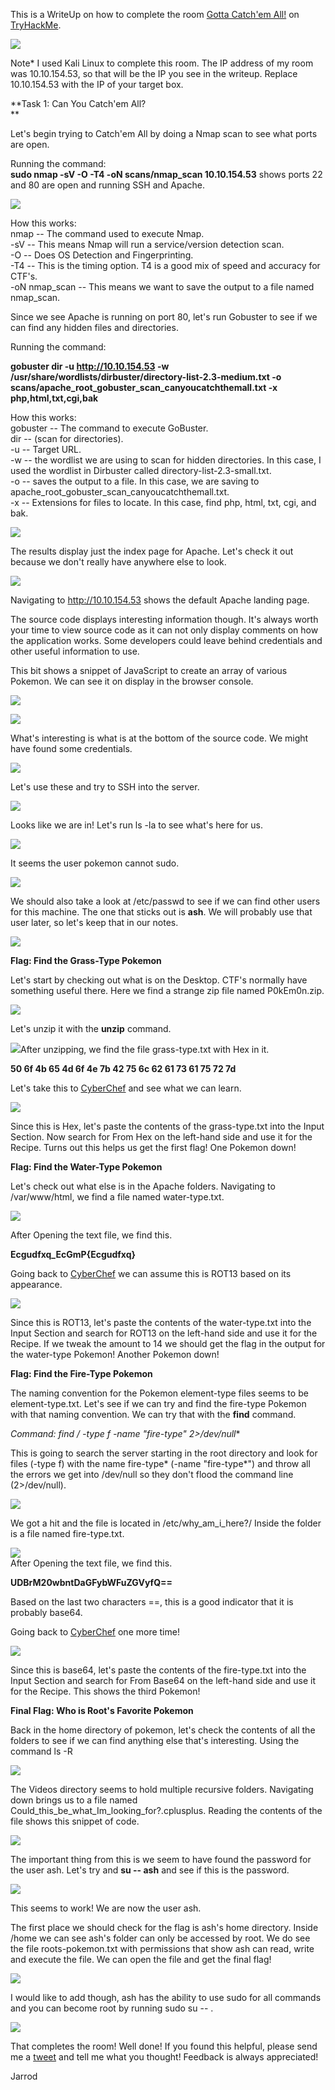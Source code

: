 This is a WriteUp on how to complete the room [Gotta Catch'em All!](https://tryhackme.com/room/pokemon) on [TryHackMe](https://tryhackme.com).

![](https://jarrodrizor.com/wp-content/uploads/2021/06/banner_canyoucatchthemall.png)

Note* I used Kali Linux to complete this room. The IP address of my room was 10.10.154.53, so that will be the IP you see in the writeup. Replace 10.10.154.53 with the IP of your target box.

**Task 1: Can You Catch'em All?\
**

Let's begin trying to Catch'em All by doing a Nmap scan to see what ports are open.

Running the command:\
**sudo nmap -sV -O -T4 -oN scans/nmap_scan 10.10.154.53** shows ports 22 and 80 are open and running SSH and Apache.

![](https://jarrodrizor.com/wp-content/uploads/2021/06/nmap_scan_canyoucatchthemall.png)

How this works:\
nmap -- The command used to execute Nmap.\
-sV -- This means Nmap will run a service/version detection scan.\
-O -- Does OS Detection and Fingerprinting.\
-T4 -- This is the timing option. T4 is a good mix of speed and accuracy for CTF's.\
-oN nmap_scan -- This means we want to save the output to a file named nmap_scan.

Since we see Apache is running on port 80, let's run Gobuster to see if we can find any hidden files and directories.

Running the command:

**gobuster dir -u http://10.10.154.53 -w /usr/share/wordlists/dirbuster/directory-list-2.3-medium.txt -o scans/apache_root_gobuster_scan_canyoucatchthemall.txt -x php,html,txt,cgi,bak**

How this works:\
gobuster -- The command to execute GoBuster.\
dir -- (scan for directories).\
-u -- Target URL.\
-w -- the wordlist we are using to scan for hidden directories. In this case, I used the wordlist in Dirbuster called directory-list-2.3-small.txt.\
-o -- saves the output to a file. In this case, we are saving to apache_root_gobuster_scan_canyoucatchthemall.txt.\
-x -- Extensions for files to locate. In this case, find php, html, txt, cgi, and bak.

![](https://jarrodrizor.com/wp-content/uploads/2021/06/gobuster_index_canyoucatchthemall.png)

The results display just the index page for Apache. Let's check it out because we don't really have anywhere else to look.

![](https://jarrodrizor.com/wp-content/uploads/2021/06/apache_page_canyoucatchthemall.png)

Navigating to http://10.10.154.53 shows the default Apache landing page.

The source code displays interesting information though. It's always worth your time to view source code as it can not only display comments on how the application works. Some developers could leave behind credentials and other useful information to use.

This bit shows a snippet of JavaScript to create an array of various Pokemon. We can see it on display in the browser console.

![](https://jarrodrizor.com/wp-content/uploads/2021/06/apache_page_js_code_canyoucatchthemall.png)

![](https://jarrodrizor.com/wp-content/uploads/2021/06/apache_page_array_canyoucatchthemall.png)

What's interesting is what is at the bottom of the source code. We might have found some credentials.

![](https://jarrodrizor.com/wp-content/uploads/2021/06/apache_source_code_hint_canyoucatchthemall.png)

Let's use these and try to SSH into the server.

![](https://jarrodrizor.com/wp-content/uploads/2021/06/ssh_login_canyoucatchthemall.png)

Looks like we are in! Let's run ls -la to see what's here for us.

![](https://jarrodrizor.com/wp-content/uploads/2021/06/home_directory_canyoucatchthemall.png)

It seems the user pokemon cannot sudo.

![](https://jarrodrizor.com/wp-content/uploads/2021/06/cantsudo_canyoucatchthemall.png)

We should also take a look at /etc/passwd to see if we can find other users for this machine. The one that sticks out is **ash**. We will probably use that user later, so let's keep that in our notes.

![](https://jarrodrizor.com/wp-content/uploads/2021/06/passwd_canyoucatchthemall.png)

**Flag: Find the Grass-Type Pokemon**

Let's start by checking out what is on the Desktop. CTF's normally have something useful there. Here we find a strange zip file named P0kEm0n.zip.

![](https://jarrodrizor.com/wp-content/uploads/2021/06/desktop_canyoucatchthemall.png)

Let's unzip it with the **unzip** command.

![](https://jarrodrizor.com/wp-content/uploads/2021/06/unzip_pokemon_zip_canyoucatchthemall.png)After unzipping, we find the file grass-type.txt with Hex in it.

**50 6f 4b 65 4d 6f 4e 7b 42 75 6c 62 61 73 61 75 72 7d**

Let's take this to [CyberChef](https://gchq.github.io/CyberChef/) and see what we can learn.

![](https://jarrodrizor.com/wp-content/uploads/2021/06/hex_flag_canyoucatchthemall.png)

Since this is Hex, let's paste the contents of the grass-type.txt into the Input Section. Now search for From Hex on the left-hand side and use it for the Recipe. Turns out this helps us get the first flag! One Pokemon down!

**Flag: Find the Water-Type Pokemon**

Let's check out what else is in the Apache folders. Navigating to /var/www/html, we find a file named water-type.txt.

![](https://jarrodrizor.com/wp-content/uploads/2021/06/apache_folder_contents_canyoucatchthemall.png)

After Opening the text file, we find this.

**Ecgudfxq_EcGmP{Ecgudfxq}**

Going back to [CyberChef](https://gchq.github.io/CyberChef/) we can assume this is ROT13 based on its appearance.

![](https://jarrodrizor.com/wp-content/uploads/2021/06/rot13_flag_canyoucatchthemall.png)

Since this is ROT13, let's paste the contents of the water-type.txt into the Input Section and search for ROT13 on the left-hand side and use it for the Recipe. If we tweak the amount to 14 we should get the flag in the output for the water-type Pokemon! Another Pokemon down!

**Flag: Find the Fire-Type Pokemon**

The naming convention for the Pokemon element-type files seems to be element-type.txt. Let's see if we can try and find the fire-type Pokemon with that naming convention. We can try that with the **find** command.

**Command: find / -type f -name "fire-type*" 2>/dev/null**

This is going to search the server starting in the root directory and look for files (-type f) with the name fire-type* (-name "fire-type*") and throw all the errors we get into /dev/null so they don't flood the command line (2>/dev/null).

![](https://jarrodrizor.com/wp-content/uploads/2021/06/find_firetype_canyoucatchthemall.png)

We got a hit and the file is located in /etc/why_am_i_here?/ Inside the folder is a file named fire-type.txt.

![](https://jarrodrizor.com/wp-content/uploads/2021/06/etc_whyamiherefile_canyoucatchthemall.png)\
After Opening the text file, we find this.

**UDBrM20wbntDaGFybWFuZGVyfQ==**

Based on the last two characters ==, this is a good indicator that it is probably base64.

Going back to [CyberChef](https://gchq.github.io/CyberChef/) one more time!

![](https://jarrodrizor.com/wp-content/uploads/2021/06/base64_flag_canyoucatchthemall.png)

Since this is base64, let's paste the contents of the fire-type.txt into the Input Section and search for From Base64 on the left-hand side and use it for the Recipe. This shows the third Pokemon!

**Final Flag: Who is Root's Favorite Pokemon**

Back in the home directory of pokemon, let's check the contents of all the folders to see if we can find anything else that's interesting. Using the command ls -R

![](https://jarrodrizor.com/wp-content/uploads/2021/06/deep_directory_dive_canyoucatchthemall.png)

The Videos directory seems to hold multiple recursive folders. Navigating down brings us to a file named Could_this_be_what_Im_looking_for?.cplusplus. Reading the contents of the file shows this snippet of code.

![](https://jarrodrizor.com/wp-content/uploads/2021/06/c_canyoucatchthemall.png)

The important thing from this is we seem to have found the password for the user ash. Let's try and **su -- ash** and see if this is the password.

![](https://jarrodrizor.com/wp-content/uploads/2021/06/su_ash_canyoucatchthemall.png)

This seems to work! We are now the user ash.

The first place we should check for the flag is ash's home directory. Inside /home we can see ash's folder can only be accessed by root. We do see the file roots-pokemon.txt with permissions that show ash can read, write and execute the file. We can open the file and get the final flag!

![](https://jarrodrizor.com/wp-content/uploads/2021/06/lastflag_canyoucatchthemall.png)

I would like to add though, ash has the ability to use sudo for all commands and you can become root by running sudo su -- .

![](https://jarrodrizor.com/wp-content/uploads/2021/06/becoming_root_canyoucatchthemall.png)

That completes the room! Well done! If you found this helpful, please send me a [tweet](https://twitter.com/JarrodR87) and tell me what you thought! Feedback is always appreciated!

Jarrod
